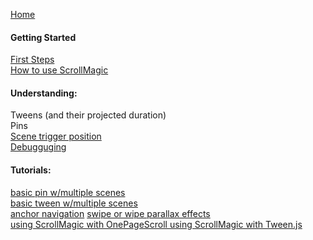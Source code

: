 [Home](https://github.com/janpaepke/ScrollMagic/wiki)

#### Getting Started
[First Steps](./Getting-Started-:-First-Steps)  
[How to use ScrollMagic](./Getting-Started-:-How-to-use-ScrollMagic)  

#### Understanding:
Tweens (and their projected duration)  
Pins  
[Scene trigger position](./Understanding-:-The-scene-trigger-position)  
[Debugguging](./Understanding-:-Debugging)  

#### Tutorials:
[basic pin w/multiple scenes](./Tutorial-:-Basic-Pin)  
[basic tween w/multiple scenes](./Tutorial-:-Basic-Tween)  
[anchor navigation](./Tutorial-:-Anchor-Navigation)
[swipe or wipe ](#) 
[parallax effects](#)  
[using ScrollMagic with OnePageScroll ](#) 
[using ScrollMagic with Tween.js ](#) 